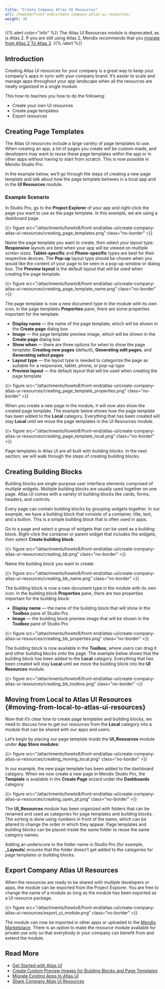 ```yaml
---
title: "Create Company Atlas UI Resources"
url: /howto8/front-end/create-company-atlas-ui-resources/
weight: 30
---
```


{{% alert color="info" %}}
The Atlas UI Resources module is deprecated, as is Atlas 2. If you are still using Atlas 2, Mendix recommends that you [migrate from Atlas 2 To Atlas 3](/refguide9/moving-from-atlas-2-to-3/).
{{% /alert %}}

## Introduction

Creating Atlas UI resources for your company is a great way to keep your company's apps in sync with your company brand. It’s easier to scale and manage apps throughout your app landscape when all the resources are neatly organized in a single module. 

This how-to teaches you how to do the following:

* Create your own UI resources
* Create page templates
* Export resources

## Creating Page Templates

The Atlas UI resources include a large variety of page templates to use. When creating an app, a lot of pages you create will be custom-made, and developers may want to reuse these page templates within the app or in other apps without having to start from scratch. This is now possible in Mendix Studio Pro.

In the example below, we’ll go through the steps of creating a new page template and talk about how the page template behaves in a local app and in the **UI Resources** module.

### Example Scenario

In Studio Pro, go to the **Project Explorer** of your app and right-click the page you want to use as the page template. In this example, we are using a dashboard page.

{{< figure src="/attachments/howto8/front-end/atlas-ui/create-company-atlas-ui-resources/creating_page_templates.png" class="no-border" >}}

Name the page template you want to create, then select your layout type. **Responsive** layouts are best when your app will be viewed on multiple screen sizes. **Tablet-specific** and **Phone-specific** types are best for their respective devices. The **Pop-up** layout type should be chosen when you would like the content of your page to be seen in a pop-up window or dialog box. The **Preview layout** is the default layout that will be used when creating the page template.

{{< figure src="/attachments/howto8/front-end/atlas-ui/create-company-atlas-ui-resources/creating_page_template_name.png" class="no-border" >}}

The page template is now a new document type in the module with its own icon. In the page templates **Properties** pane, there are some properties important for the template:

* **Display name** — the name of the page template, which will be shown in the **Create page** dialog box
* **Image** — the page template preview image, which will be shown in the **Create page** dialog box
* **Show when** — there are three options for when to show the page template: **Creating new pages** (default), **Generating edit pages**, and **Generating select pages**
* **Layout type** — the layout type is needed to categorize the page as suitable for a responsive, tablet, phone, or pop-up type
* **Preview layout** — the default layout that will be used when creating the page template

{{< figure src="/attachments/howto8/front-end/atlas-ui/create-company-atlas-ui-resources/creating_page_template_properties.png" class="no-border" >}}

When you create a new page in the module, it will now also show the created page template. The example below shows how the page template has been added to the **Local** category. Everything that has been created will stay **Local** until we move the page templates in the UI Resources module.

{{< figure src="/attachments/howto8/front-end/atlas-ui/create-company-atlas-ui-resources/creating_page_template_local.png" class="no-border" >}}

Page templates in Atlas UI are all built with building blocks. In the next section, we will walk through the steps of creating building blocks.

## Creating Building Blocks

Building blocks are single-purpose user interface elements comprised of multiple widgets. Multiple building blocks are usually used together on one page. Atlas UI comes with a variety of building blocks like cards, forms, headers, and controls.

Every page can contain building blocks by grouping widgets together. In our example, we have a building block that consists of a container, title, text, and a button. This is a simple building block that is often used in apps.

Go to a page and select a group of widgets that can be used as a building block. Right-click the container or parent widget that includes the widgets, then select **Create building block**:

{{< figure src="/attachments/howto8/front-end/atlas-ui/create-company-atlas-ui-resources/creating_bb.png" class="no-border" >}}

Name the building block you want to create:

{{< figure src="/attachments/howto8/front-end/atlas-ui/create-company-atlas-ui-resources/creating_bb_name.png" class="no-border" >}}

The building block is now a new document type in the module with its own icon. In the building block **Properties** pane, there are two properties important for the building block:

* **Display name** — the name of the building block that will show in the **Toolbox** pane of Studio Pro
* **Image** — the building block preview image that will be shown in the **Toolbox** pane of Studio Pro

{{< figure src="/attachments/howto8/front-end/atlas-ui/create-company-atlas-ui-resources/creating_bb_properties.png" class="no-border" >}}

The building block is now available in the **Toolbox**, where users can drag it and other building blocks onto the page. The example below shows that the building block has been added to the **Local** category. Everything that has been created will stay **Local** until we move the building block into the **UI Resources** module.

{{< figure src="/attachments/howto8/front-end/atlas-ui/create-company-atlas-ui-resources/creating_bb_toolbox.png" class="no-border" >}}

## Moving from Local to Atlas UI Resources {#moving-from-local-to-atlas-ui-resources}

Now that it’s clear how to create page templates and building blocks, we need to discuss how to get our resources from the **Local** category into a module that can be shared with our apps and users.

Let’s begin by placing our page template inside the **UI_Resources** module under **App Store modules**:

{{< figure src="/attachments/howto8/front-end/atlas-ui/create-company-atlas-ui-resources/creating_moving_local.png" class="no-border" >}}

In our example, the new page template has been added to the dashboard category. When we now create a new page in Mendix Studio Pro, the **Template** is available in the **Create Page** wizard under the **Dashboards** category:

{{< figure src="/attachments/howto8/front-end/atlas-ui/create-company-atlas-ui-resources/creating_open_pt.png" class="no-border" >}}

The **UI_Resources** module has been organized with folders that can be renamed and used as categories for page templates and building blocks. The sorting is done using numbers in front of the name, which can be altered to change the order in which they appear. Page templates and building blocks can be placed inside the same folder to reuse the same category names.

Adding an underscore to the folder name in Studio Pro (for example, **_Layouts**) ensures that the folder doesn’t get added to the categories for page templates or building blocks.

## Export Company Atlas UI Resources

When the resources are ready to be shared with multiple developers or apps, the module can be exported from the Project Explorer. You are free to change the name of a module as long as the module has been exported as a UI resource package.

{{< figure src="/attachments/howto8/front-end/atlas-ui/create-company-atlas-ui-resources/export_ui_module.png" class="no-border" >}}

The module can now be imported in other apps or uploaded to the [Mendix Marketplace](https://marketplace.mendix.com/). There is an option to make the resource module available for private use only so that everybody in your company can benefit from and extend the module.

## Read More

* [Get Started with Atlas UI](/howto8/front-end/get-started-with-atlasui/)
* [Create Custom Preview Images for Building Blocks and Page Templates](/howto8/front-end/create-custom-preview-images-for-building-blocks-and-page-templates/)
* [Migrate Existing Apps to Atlas UI](/howto8/front-end/migrate-existing-projects-to-atlasui/)
* [Share Company Atlas UI Resources](/howto8/front-end/share-company-atlas-ui-resources/)

